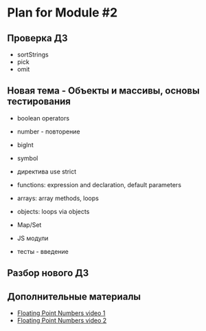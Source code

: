 # Plan for Module #2

## Проверка ДЗ

* sortStrings
* pick
* omit

## Новая тема - Объекты и массивы, основы тестирования

* boolean operators
* number - повторение 
* bigInt
* symbol 
* директива use strict
* functions: expression and declaration, default parameters
* arrays: array methods, loops
* objects: loops via objects

* Map/Set

* JS модули
* тесты - введение

## Разбор нового ДЗ

## Дополнительные материалы

* [Floating Point Numbers video 1](https://www.youtube.com/watch?v=PZRI1IfStY0)
* [Floating Point Numbers video 2](https://www.youtube.com/watch?v=gc1Nl3mmCuY&list=LLeysTxxGuXy4eASj01al4Eg&index=15&t=0s)
